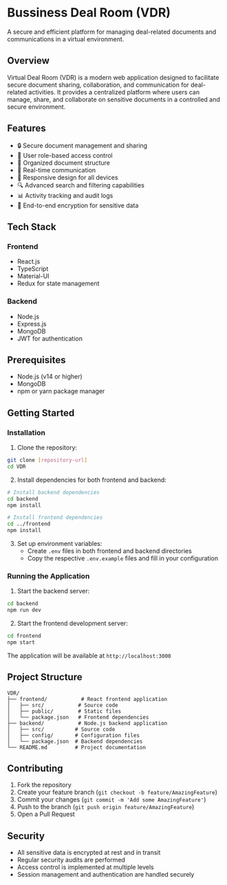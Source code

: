 # Bussiness Deal Room (VDR)

A secure and efficient platform for managing deal-related documents and communications in a virtual environment.

## Overview

Virtual Deal Room (VDR) is a modern web application designed to facilitate secure document sharing, collaboration, and communication for deal-related activities. It provides a centralized platform where users can manage, share, and collaborate on sensitive documents in a controlled and secure environment.

## Features

- 🔒 Secure document management and sharing
- 👥 User role-based access control
- 📁 Organized document structure
- 💬 Real-time communication
- 📱 Responsive design for all devices
- 🔍 Advanced search and filtering capabilities
- 📊 Activity tracking and audit logs
- 🔐 End-to-end encryption for sensitive data

## Tech Stack

### Frontend
- React.js
- TypeScript
- Material-UI
- Redux for state management

### Backend
- Node.js
- Express.js
- MongoDB
- JWT for authentication

## Prerequisites

- Node.js (v14 or higher)
- MongoDB
- npm or yarn package manager

## Getting Started

### Installation

1. Clone the repository:
```bash
git clone [repository-url]
cd VDR
```

2. Install dependencies for both frontend and backend:
```bash
# Install backend dependencies
cd backend
npm install

# Install frontend dependencies
cd ../frontend
npm install
```

3. Set up environment variables:
   - Create `.env` files in both frontend and backend directories
   - Copy the respective `.env.example` files and fill in your configuration

### Running the Application

1. Start the backend server:
```bash
cd backend
npm run dev
```

2. Start the frontend development server:
```bash
cd frontend
npm start
```

The application will be available at `http://localhost:3000`

## Project Structure

```
VDR/
├── frontend/           # React frontend application
│   ├── src/           # Source code
│   ├── public/        # Static files
│   └── package.json   # Frontend dependencies
├── backend/           # Node.js backend application
│   ├── src/          # Source code
│   ├── config/       # Configuration files
│   └── package.json  # Backend dependencies
└── README.md         # Project documentation
```

## Contributing

1. Fork the repository
2. Create your feature branch (`git checkout -b feature/AmazingFeature`)
3. Commit your changes (`git commit -m 'Add some AmazingFeature'`)
4. Push to the branch (`git push origin feature/AmazingFeature`)
5. Open a Pull Request

## Security

- All sensitive data is encrypted at rest and in transit
- Regular security audits are performed
- Access control is implemented at multiple levels
- Session management and authentication are handled securely
